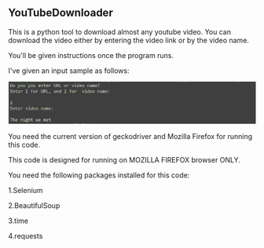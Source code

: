 ## YouTubeDownloader

This is a python tool to download almost any youtube video.
You can download the video either by entering the video link or by the video name.

You'll be given instructions once the program runs.

I've given an input sample as follows:

![alt text](https://github.com/GangulyShreyan/YouTubeDownloader/blob/master/YouTubeDownloaderInputSample.PNG)

You need the current version of geckodriver and Mozilla Firefox for running this code.

This code is designed for running on MOZILLA FIREFOX browser ONLY.

You need the following packages installed for this code:

1.Selenium

2.BeautifulSoup

3.time

4.requests

